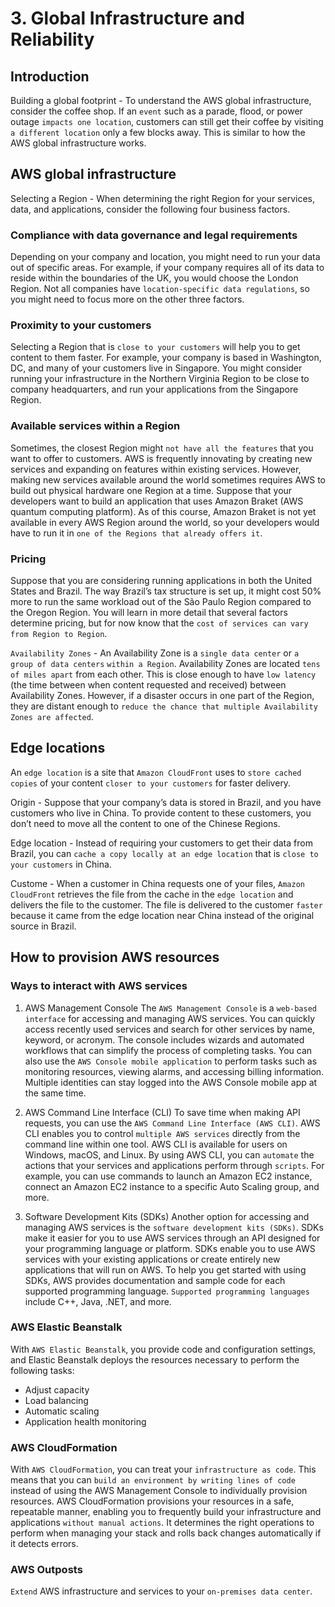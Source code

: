 # 3. Global Infrastructure and Reliability

## Introduction
Building a global footprint - To understand the AWS global infrastructure, consider the coffee shop. If an `event` such as a parade, flood, or power outage `impacts one location`, customers can still get their coffee by visiting `a different location` only a few blocks away. This is similar to how the AWS global infrastructure works.

## AWS global infrastructure
Selecting a Region - When determining the right Region for your services, data, and applications, consider the following four business factors. 

### Compliance with data governance and legal requirements
Depending on your company and location, you might need to run your data out of specific areas. For example, if your company requires all of its data to reside within the boundaries of the UK, you would choose the London Region. Not all companies have `location-specific data regulations`, so you might need to focus more on the other three factors.

### Proximity to your customers
Selecting a Region that is `close to your customers` will help you to get content to them faster. For example, your company is based in Washington, DC, and many of your customers live in Singapore. You might consider running your infrastructure in the Northern Virginia Region to be close to company headquarters, and run your applications from the Singapore Region.

### Available services within a Region
Sometimes, the closest Region might `not have all the features` that you want to offer to customers. AWS is frequently innovating by creating new services and expanding on features within existing services. However, making new services available around the world sometimes requires AWS to build out physical hardware one Region at a time. Suppose that your developers want to build an application that uses Amazon Braket (AWS quantum computing platform). As of this course, Amazon Braket is not yet available in every AWS Region around the world, so your developers would have to run it in `one of the Regions that already offers it`.

### Pricing
Suppose that you are considering running applications in both the United States and Brazil. The way Brazil’s tax structure is set up, it might cost 50% more to run the same workload out of the São Paulo Region compared to the Oregon Region. You will learn in more detail that several factors determine pricing, but for now know that the `cost of services can vary from Region to Region`.

`Availability Zones` - An Availability Zone is a `single data center` or `a group of data centers` `within a Region`. Availability Zones are located `tens of miles apart` from each other. This is close enough to have `low latency` (the time between when content requested and received) between Availability Zones. However, if a disaster occurs in one part of the Region, they are distant enough to `reduce the chance that multiple Availability Zones are affected`.

## Edge locations
An `edge location` is a site that `Amazon CloudFront` uses to `store cached copies` of your content `closer to your customers` for faster delivery.

Origin - Suppose that your company’s data is stored in Brazil, and you have customers who live in China. To provide content to these customers, you don’t need to move all the content to one of the Chinese Regions.

Edge location - Instead of requiring your customers to get their data from Brazil, you can `cache a copy locally at an edge location` that is `close to your customers` in China.

Custome - When a customer in China requests one of your files, `Amazon CloudFront` retrieves the file from the cache in the `edge location` and delivers the file to the customer. The file is delivered to the customer `faster` because it came from the edge location near China instead of the original source in Brazil.

## How to provision AWS resources

### Ways to interact with AWS services
1. AWS Management Console
The `AWS Management Console` is a `web-based interface` for accessing and managing AWS services. You can quickly access recently used services and search for other services by name, keyword, or acronym. The console includes wizards and automated workflows that can simplify the process of completing tasks. You can also use the `AWS Console mobile application` to perform tasks such as monitoring resources, viewing alarms, and accessing billing information. Multiple identities can stay logged into the AWS Console mobile app at the same time.

2. AWS Command Line Interface (CLI)
To save time when making API requests, you can use the `AWS Command Line Interface (AWS CLI)`. AWS CLI enables you to control `multiple AWS services` directly from the command line within one tool. AWS CLI is available for users on Windows, macOS, and Linux. By using AWS CLI, you can `automate` the actions that your services and applications perform through `scripts`. For example, you can use commands to launch an Amazon EC2 instance, connect an Amazon EC2 instance to a specific Auto Scaling group, and more.

3. Software Development Kits (SDKs)
Another option for accessing and managing AWS services is the `software development kits (SDKs)`. SDKs make it easier for you to use AWS services through an API designed for your programming language or platform. SDKs enable you to use AWS services with your existing applications or create entirely new applications that will run on AWS. To help you get started with using SDKs, AWS provides documentation and sample code for each supported programming language. `Supported programming languages` include C++, Java, .NET, and more.

### AWS Elastic Beanstalk
With `AWS Elastic Beanstalk`, you provide code and configuration settings, and Elastic Beanstalk deploys the resources necessary to perform the following tasks:
- Adjust capacity
- Load balancing
- Automatic scaling
- Application health monitoring

### AWS CloudFormation
With `AWS CloudFormation`, you can treat your `infrastructure as code`. This means that you can `build an environment by writing lines of code` instead of using the AWS Management Console to individually provision resources. AWS CloudFormation provisions your resources in a safe, repeatable manner, enabling you to frequently build your infrastructure and applications `without manual actions`. It determines the right operations to perform when managing your stack and rolls back changes automatically if it detects errors.

### AWS Outposts
`Extend` AWS infrastructure and services to your `on-premises data center`.


















